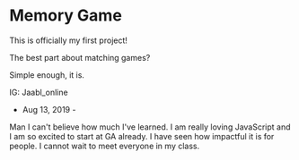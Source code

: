 # Memory Game

This is officially my first project!

The best part about matching games?

Simple enough, it is. 



IG: Jaabl_online

- Aug 13, 2019 -

Man I can't believe how much I've learned. I am really loving JavaScript and I am so excited to start at GA already. I have seen how impactful it is for people. I cannot wait to meet everyone in my class. 

